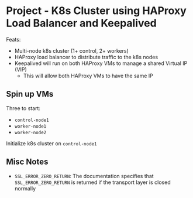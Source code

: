 # Project - K8s Cluster using HAProxy Load Balancer and Keepalived

Feats:
- Multi-node k8s cluster (1+ control, 2+ workers)
- HAProxy load balancer to distribute traffic to the k8s nodes
- Keepalived will run on both HAProxy VMs to manage a shared Virtual IP (VIP)
    - This will allow both HAProxy VMs to have the same IP



## Spin up VMs
Three to start:
* `control-node1`
* `worker-node1`
* `worker-node2`

Initialize k8s cluster on `control-node1`



## Misc Notes
* `SSL_ERROR_ZERO_RETURN`: The documentation specifies that `SSL_ERROR_ZERO_RETURN` is returned if
  the transport layer is closed normally

